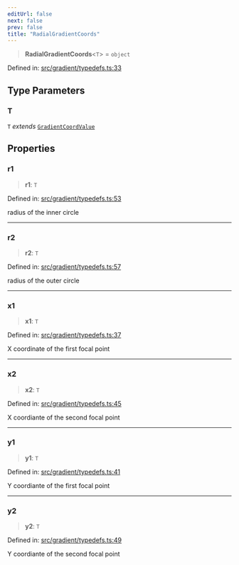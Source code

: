 ```yaml
---
editUrl: false
next: false
prev: false
title: "RadialGradientCoords"
---
```


> **RadialGradientCoords**\<`T`\> = `object`

Defined in: [src/gradient/typedefs.ts:33](https://github.com/fabricjs/fabric.js/blob/8206f10a405480a7ba988ff6cfdde6412c1f13f8/src/gradient/typedefs.ts#L33)

## Type Parameters

### T

`T` *extends* [`GradientCoordValue`](/api/type-aliases/gradientcoordvalue/)

## Properties

### r1

> **r1**: `T`

Defined in: [src/gradient/typedefs.ts:53](https://github.com/fabricjs/fabric.js/blob/8206f10a405480a7ba988ff6cfdde6412c1f13f8/src/gradient/typedefs.ts#L53)

radius of the inner circle

***

### r2

> **r2**: `T`

Defined in: [src/gradient/typedefs.ts:57](https://github.com/fabricjs/fabric.js/blob/8206f10a405480a7ba988ff6cfdde6412c1f13f8/src/gradient/typedefs.ts#L57)

radius of the outer circle

***

### x1

> **x1**: `T`

Defined in: [src/gradient/typedefs.ts:37](https://github.com/fabricjs/fabric.js/blob/8206f10a405480a7ba988ff6cfdde6412c1f13f8/src/gradient/typedefs.ts#L37)

X coordinate of the first focal point

***

### x2

> **x2**: `T`

Defined in: [src/gradient/typedefs.ts:45](https://github.com/fabricjs/fabric.js/blob/8206f10a405480a7ba988ff6cfdde6412c1f13f8/src/gradient/typedefs.ts#L45)

X coordiante of the second focal point

***

### y1

> **y1**: `T`

Defined in: [src/gradient/typedefs.ts:41](https://github.com/fabricjs/fabric.js/blob/8206f10a405480a7ba988ff6cfdde6412c1f13f8/src/gradient/typedefs.ts#L41)

Y coordiante of the first focal point

***

### y2

> **y2**: `T`

Defined in: [src/gradient/typedefs.ts:49](https://github.com/fabricjs/fabric.js/blob/8206f10a405480a7ba988ff6cfdde6412c1f13f8/src/gradient/typedefs.ts#L49)

Y coordiante of the second focal point
